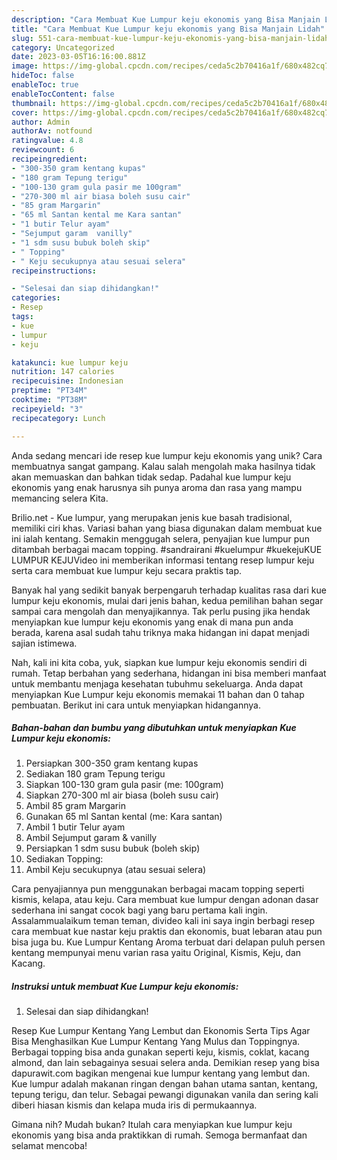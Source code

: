 ```yaml
---
description: "Cara Membuat Kue Lumpur keju ekonomis yang Bisa Manjain Lidah"
title: "Cara Membuat Kue Lumpur keju ekonomis yang Bisa Manjain Lidah"
slug: 551-cara-membuat-kue-lumpur-keju-ekonomis-yang-bisa-manjain-lidah
category: Uncategorized
date: 2023-03-05T16:16:00.881Z
image: https://img-global.cpcdn.com/recipes/ceda5c2b70416a1f/680x482cq70/kue-lumpur-keju-ekonomis-foto-resep-utama.jpg
hideToc: false
enableToc: true
enableTocContent: false
thumbnail: https://img-global.cpcdn.com/recipes/ceda5c2b70416a1f/680x482cq70/kue-lumpur-keju-ekonomis-foto-resep-utama.jpg
cover: https://img-global.cpcdn.com/recipes/ceda5c2b70416a1f/680x482cq70/kue-lumpur-keju-ekonomis-foto-resep-utama.jpg
author: Admin
authorAv: notfound
ratingvalue: 4.8
reviewcount: 6
recipeingredient:
- "300-350 gram kentang kupas"
- "180 gram Tepung terigu"
- "100-130 gram gula pasir me 100gram"
- "270-300 ml air biasa boleh susu cair"
- "85 gram Margarin"
- "65 ml Santan kental me Kara santan"
- "1 butir Telur ayam"
- "Sejumput garam  vanilly"
- "1 sdm susu bubuk boleh skip"
- " Topping"
- " Keju secukupnya atau sesuai selera"
recipeinstructions:

- "Selesai dan siap dihidangkan!"
categories:
- Resep
tags:
- kue
- lumpur
- keju

katakunci: kue lumpur keju 
nutrition: 147 calories
recipecuisine: Indonesian
preptime: "PT34M"
cooktime: "PT38M"
recipeyield: "3"
recipecategory: Lunch

---
```





Anda sedang mencari ide resep kue lumpur keju ekonomis yang unik? Cara membuatnya sangat gampang. Kalau salah mengolah maka hasilnya tidak akan memuaskan dan bahkan tidak sedap. Padahal kue lumpur keju ekonomis yang enak harusnya sih punya aroma dan rasa yang mampu memancing selera Kita.





Brilio.net - Kue lumpur, yang merupakan jenis kue basah tradisional, memiliki ciri khas. Variasi bahan yang biasa digunakan dalam membuat kue ini ialah kentang. Semakin menggugah selera, penyajian kue lumpur pun ditambah berbagai macam topping. #sandrairani #kuelumpur #kuekejuKUE LUMPUR KEJUVideo ini memberikan informasi tentang resep lumpur keju serta cara membuat kue lumpur keju secara praktis tap.

Banyak hal yang sedikit banyak berpengaruh terhadap kualitas rasa dari kue lumpur keju ekonomis, mulai dari jenis bahan, kedua pemilihan bahan segar sampai cara mengolah dan menyajikannya. Tak perlu pusing jika hendak menyiapkan kue lumpur keju ekonomis yang enak di mana pun anda berada, karena asal sudah tahu triknya maka hidangan ini dapat menjadi sajian istimewa.






Nah, kali ini kita coba, yuk, siapkan kue lumpur keju ekonomis sendiri di rumah. Tetap berbahan yang sederhana, hidangan ini bisa memberi manfaat untuk membantu menjaga kesehatan tubuhmu sekeluarga. Anda dapat menyiapkan Kue Lumpur keju ekonomis memakai 11 bahan dan 0 tahap pembuatan. Berikut ini cara untuk menyiapkan hidangannya.

<!--inarticleads1-->

##### Bahan-bahan dan bumbu yang dibutuhkan untuk menyiapkan Kue Lumpur keju ekonomis:

1. Persiapkan 300-350 gram kentang kupas
1. Sediakan 180 gram Tepung terigu
1. Siapkan 100-130 gram gula pasir (me: 100gram)
1. Siapkan 270-300 ml air biasa (boleh susu cair)
1. Ambil 85 gram Margarin
1. Gunakan 65 ml Santan kental (me: Kara santan)
1. Ambil 1 butir Telur ayam
1. Ambil Sejumput garam &amp; vanilly
1. Persiapkan 1 sdm susu bubuk (boleh skip)
1. Sediakan  Topping:
1. Ambil  Keju secukupnya (atau sesuai selera)


Cara penyajiannya pun menggunakan berbagai macam topping seperti kismis, kelapa, atau keju. Cara membuat kue lumpur dengan adonan dasar sederhana ini sangat cocok bagi yang baru pertama kali ingin. Assalammualaikum teman teman, divideo kali ini saya ingin berbagi resep cara membuat kue nastar keju praktis dan ekonomis, buat lebaran atau pun bisa juga bu. Kue Lumpur Kentang Aroma terbuat dari delapan puluh persen kentang mempunyai menu varian rasa yaitu Original, Kismis, Keju, dan Kacang. 

<!--inarticleads2-->

##### Instruksi untuk membuat Kue Lumpur keju ekonomis:


1. Selesai dan siap dihidangkan!

Resep Kue Lumpur Kentang Yang Lembut dan Ekonomis Serta Tips Agar Bisa Menghasilkan Kue Lumpur Kentang Yang Mulus dan Toppingnya. Berbagai topping bisa anda gunakan seperti keju, kismis, coklat, kacang almond, dan lain sebagainya sesuai selera anda. Demikian resep yang bisa dapurawit.com bagikan mengenai kue lumpur kentang yang lembut dan. Kue lumpur adalah makanan ringan dengan bahan utama santan, kentang, tepung terigu, dan telur. Sebagai pewangi digunakan vanila dan sering kali diberi hiasan kismis dan kelapa muda iris di permukaannya. 

Gimana nih? Mudah bukan? Itulah cara menyiapkan kue lumpur keju ekonomis yang bisa anda praktikkan di rumah. Semoga bermanfaat dan selamat mencoba!
